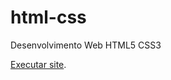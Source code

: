 # html-css
 Desenvolvimento Web HTML5 CSS3

<a href="https://joaopaulo-vs.github.io/html-css/desafios/desafio010/android.html"> Executar site</a>.